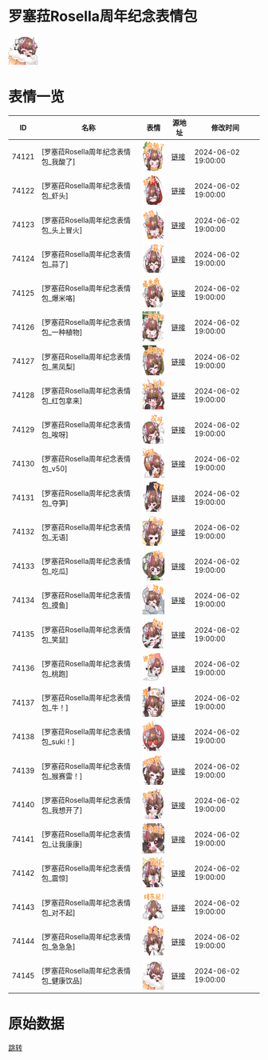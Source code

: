 # 罗塞菈Rosella周年纪念表情包

<img src="./cover.png" height="60" alt="cover" />

# 表情一览

|ID|名称|表情|源地址|修改时间|
|----|----|----|----|----|
|74121|[罗塞菈Rosella周年纪念表情包_我酸了]|<img src="./pic/074121_%5B罗塞菈Rosella周年纪念表情包_我酸了%5D.png" height="60" alt="我酸了"/>|[链接](https://i0.hdslb.com/bfs/garb/5ec59a0cc645bad6828ce4b9bcddbedf12a8c9a8.png)|2024-06-02 19:00:00|
|74122|[罗塞菈Rosella周年纪念表情包_虾头]|<img src="./pic/074122_%5B罗塞菈Rosella周年纪念表情包_虾头%5D.png" height="60" alt="虾头"/>|[链接](https://i0.hdslb.com/bfs/garb/d29ed4829a6faabe491d307bde6e3ffc2cbf866e.png)|2024-06-02 19:00:00|
|74123|[罗塞菈Rosella周年纪念表情包_头上冒火]|<img src="./pic/074123_%5B罗塞菈Rosella周年纪念表情包_头上冒火%5D.png" height="60" alt="头上冒火"/>|[链接](https://i0.hdslb.com/bfs/garb/bbb92fe3c6a0f2c15d9cefe015d1c19a0baa6166.png)|2024-06-02 19:00:00|
|74124|[罗塞菈Rosella周年纪念表情包_蒜了]|<img src="./pic/074124_%5B罗塞菈Rosella周年纪念表情包_蒜了%5D.png" height="60" alt="蒜了"/>|[链接](https://i0.hdslb.com/bfs/garb/b4ab5e01d909066420884a99b4a1562df159dcc1.png)|2024-06-02 19:00:00|
|74125|[罗塞菈Rosella周年纪念表情包_爆米咯]|<img src="./pic/074125_%5B罗塞菈Rosella周年纪念表情包_爆米咯%5D.png" height="60" alt="爆米咯"/>|[链接](https://i0.hdslb.com/bfs/garb/f1f422ec629b80588327b956578157af199055a5.png)|2024-06-02 19:00:00|
|74126|[罗塞菈Rosella周年纪念表情包_一种植物]|<img src="./pic/074126_%5B罗塞菈Rosella周年纪念表情包_一种植物%5D.png" height="60" alt="一种植物"/>|[链接](https://i0.hdslb.com/bfs/garb/ccd37c00e3b7ebe04e638f9dffac514f43963415.png)|2024-06-02 19:00:00|
|74127|[罗塞菈Rosella周年纪念表情包_黑凤梨]|<img src="./pic/074127_%5B罗塞菈Rosella周年纪念表情包_黑凤梨%5D.png" height="60" alt="黑凤梨"/>|[链接](https://i0.hdslb.com/bfs/garb/dc9dabd75a7514ff89005dbd8a5f3e5fe9eaad01.png)|2024-06-02 19:00:00|
|74128|[罗塞菈Rosella周年纪念表情包_红包拿来]|<img src="./pic/074128_%5B罗塞菈Rosella周年纪念表情包_红包拿来%5D.png" height="60" alt="红包拿来"/>|[链接](https://i0.hdslb.com/bfs/garb/d5aa858a7fcad4de8a7a16b7015ae3def8a40856.png)|2024-06-02 19:00:00|
|74129|[罗塞菈Rosella周年纪念表情包_唉呀]|<img src="./pic/074129_%5B罗塞菈Rosella周年纪念表情包_唉呀%5D.png" height="60" alt="唉呀"/>|[链接](https://i0.hdslb.com/bfs/garb/28ddcedf8f6b3f65259fed13607ae9b056b59c81.png)|2024-06-02 19:00:00|
|74130|[罗塞菈Rosella周年纪念表情包_v50]|<img src="./pic/074130_%5B罗塞菈Rosella周年纪念表情包_v50%5D.png" height="60" alt="v50"/>|[链接](https://i0.hdslb.com/bfs/garb/f923f0ed9fdcba92711d2550562156a582308579.png)|2024-06-02 19:00:00|
|74131|[罗塞菈Rosella周年纪念表情包_夺笋]|<img src="./pic/074131_%5B罗塞菈Rosella周年纪念表情包_夺笋%5D.png" height="60" alt="夺笋"/>|[链接](https://i0.hdslb.com/bfs/garb/5bc566a57c574ad6f8cbe365f024747bb1d00e98.png)|2024-06-02 19:00:00|
|74132|[罗塞菈Rosella周年纪念表情包_无语]|<img src="./pic/074132_%5B罗塞菈Rosella周年纪念表情包_无语%5D.png" height="60" alt="无语"/>|[链接](https://i0.hdslb.com/bfs/garb/ef8a95146f060a0fa557004fe3dee84be480882b.png)|2024-06-02 19:00:00|
|74133|[罗塞菈Rosella周年纪念表情包_吃瓜]|<img src="./pic/074133_%5B罗塞菈Rosella周年纪念表情包_吃瓜%5D.png" height="60" alt="吃瓜"/>|[链接](https://i0.hdslb.com/bfs/garb/ec149e7ff53862e9cab1307fcf8cd31e5c448078.png)|2024-06-02 19:00:00|
|74134|[罗塞菈Rosella周年纪念表情包_摸鱼]|<img src="./pic/074134_%5B罗塞菈Rosella周年纪念表情包_摸鱼%5D.png" height="60" alt="摸鱼"/>|[链接](https://i0.hdslb.com/bfs/garb/af8a52636ec273278d3dc2ca7c1d909580006f8a.png)|2024-06-02 19:00:00|
|74135|[罗塞菈Rosella周年纪念表情包_笑鼠]|<img src="./pic/074135_%5B罗塞菈Rosella周年纪念表情包_笑鼠%5D.png" height="60" alt="笑鼠"/>|[链接](https://i0.hdslb.com/bfs/garb/85600338bd28c399565fc3016adfdec888e55a8f.png)|2024-06-02 19:00:00|
|74136|[罗塞菈Rosella周年纪念表情包_桃跑]|<img src="./pic/074136_%5B罗塞菈Rosella周年纪念表情包_桃跑%5D.png" height="60" alt="桃跑"/>|[链接](https://i0.hdslb.com/bfs/garb/c0eeb0921d127a619f103c09c6a11b1cb1647eb4.png)|2024-06-02 19:00:00|
|74137|[罗塞菈Rosella周年纪念表情包_牛！]|<img src="./pic/074137_%5B罗塞菈Rosella周年纪念表情包_牛！%5D.png" height="60" alt="牛！"/>|[链接](https://i0.hdslb.com/bfs/garb/85b009217c01ba0668ec337319df74fb3f437333.png)|2024-06-02 19:00:00|
|74138|[罗塞菈Rosella周年纪念表情包_suki！]|<img src="./pic/074138_%5B罗塞菈Rosella周年纪念表情包_suki！%5D.png" height="60" alt="suki！"/>|[链接](https://i0.hdslb.com/bfs/garb/cef480e5d8c6e53b4b49cd6b45d94bc921cc9404.png)|2024-06-02 19:00:00|
|74139|[罗塞菈Rosella周年纪念表情包_猴赛雷！]|<img src="./pic/074139_%5B罗塞菈Rosella周年纪念表情包_猴赛雷！%5D.png" height="60" alt="猴赛雷！"/>|[链接](https://i0.hdslb.com/bfs/garb/80479cebd53dfe0e97d9844b0ad19fcc86d79801.png)|2024-06-02 19:00:00|
|74140|[罗塞菈Rosella周年纪念表情包_我想开了]|<img src="./pic/074140_%5B罗塞菈Rosella周年纪念表情包_我想开了%5D.png" height="60" alt="我想开了"/>|[链接](https://i0.hdslb.com/bfs/garb/14779fdb3d38523db47ba420bebd888ac7b2324d.png)|2024-06-02 19:00:00|
|74141|[罗塞菈Rosella周年纪念表情包_让我康康]|<img src="./pic/074141_%5B罗塞菈Rosella周年纪念表情包_让我康康%5D.png" height="60" alt="让我康康"/>|[链接](https://i0.hdslb.com/bfs/garb/f85267e5dc9549cf5347ff76ce83fde421dac3c1.png)|2024-06-02 19:00:00|
|74142|[罗塞菈Rosella周年纪念表情包_震惊]|<img src="./pic/074142_%5B罗塞菈Rosella周年纪念表情包_震惊%5D.png" height="60" alt="震惊"/>|[链接](https://i0.hdslb.com/bfs/garb/6fe83f972c24a949b3845caa1fc53fdcc4e1551d.png)|2024-06-02 19:00:00|
|74143|[罗塞菈Rosella周年纪念表情包_对不起]|<img src="./pic/074143_%5B罗塞菈Rosella周年纪念表情包_对不起%5D.png" height="60" alt="对不起"/>|[链接](https://i0.hdslb.com/bfs/garb/2439040fa4de15de0ff4e77d579bf84f2fedae10.png)|2024-06-02 19:00:00|
|74144|[罗塞菈Rosella周年纪念表情包_急急急]|<img src="./pic/074144_%5B罗塞菈Rosella周年纪念表情包_急急急%5D.png" height="60" alt="急急急"/>|[链接](https://i0.hdslb.com/bfs/garb/d334f66d5530129e1c483016a824cda6cde208bd.png)|2024-06-02 19:00:00|
|74145|[罗塞菈Rosella周年纪念表情包_健康饮品]|<img src="./pic/074145_%5B罗塞菈Rosella周年纪念表情包_健康饮品%5D.png" height="60" alt="健康饮品"/>|[链接](https://i0.hdslb.com/bfs/garb/008c172d5ea05f9d13a941e355addfd136dd34de.png)|2024-06-02 19:00:00|

# 原始数据

[跳转](./raw.json)

